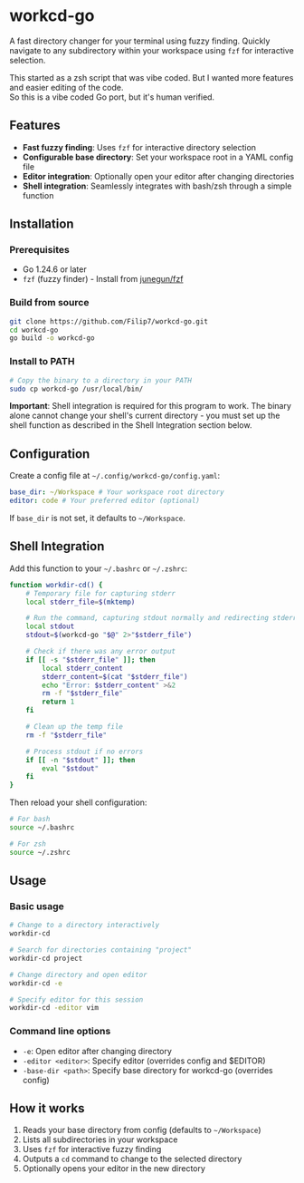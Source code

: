 # workcd-go

A fast directory changer for your terminal using fuzzy finding. Quickly navigate to any subdirectory within your workspace using `fzf` for interactive selection.

This started as a zsh script that was vibe coded. But I wanted more features and easier editing of the code.  
So this is a vibe coded Go port, but it's human verified.

## Features

- **Fast fuzzy finding**: Uses `fzf` for interactive directory selection
- **Configurable base directory**: Set your workspace root in a YAML config file
- **Editor integration**: Optionally open your editor after changing directories
- **Shell integration**: Seamlessly integrates with bash/zsh through a simple function

## Installation

### Prerequisites

- Go 1.24.6 or later
- `fzf` (fuzzy finder) - Install from [junegun/fzf](https://github.com/junegunn/fzf)

### Build from source

```bash
git clone https://github.com/Filip7/workcd-go.git
cd workcd-go
go build -o workcd-go
```

### Install to PATH

```bash
# Copy the binary to a directory in your PATH
sudo cp workcd-go /usr/local/bin/
```

**Important**: Shell integration is required for this program to work. The binary alone cannot change your shell's current directory - you must set up the shell function as described in the Shell Integration section below.

## Configuration

Create a config file at `~/.config/workcd-go/config.yaml`:

```yaml
base_dir: ~/Workspace # Your workspace root directory
editor: code # Your preferred editor (optional)
```

If `base_dir` is not set, it defaults to `~/Workspace`.

## Shell Integration

Add this function to your `~/.bashrc` or `~/.zshrc`:

```bash
function workdir-cd() {
    # Temporary file for capturing stderr
    local stderr_file=$(mktemp)

    # Run the command, capturing stdout normally and redirecting stderr to the temp file
    local stdout
    stdout=$(workcd-go "$@" 2>"$stderr_file")

    # Check if there was any error output
    if [[ -s "$stderr_file" ]]; then
        local stderr_content
        stderr_content=$(cat "$stderr_file")
        echo "Error: $stderr_content" >&2
        rm -f "$stderr_file"
        return 1
    fi

    # Clean up the temp file
    rm -f "$stderr_file"

    # Process stdout if no errors
    if [[ -n "$stdout" ]]; then
        eval "$stdout"
    fi
}
```

Then reload your shell configuration:

```bash
# For bash
source ~/.bashrc

# For zsh
source ~/.zshrc
```

## Usage

### Basic usage

```bash
# Change to a directory interactively
workdir-cd

# Search for directories containing "project"
workdir-cd project

# Change directory and open editor
workdir-cd -e

# Specify editor for this session
workdir-cd -editor vim
```

### Command line options

- `-e`: Open editor after changing directory
- `-editor <editor>`: Specify editor (overrides config and $EDITOR)
- `-base-dir <path>`: Specify base directory for workcd-go (overrides config)

## How it works

1. Reads your base directory from config (defaults to `~/Workspace`)
2. Lists all subdirectories in your workspace
3. Uses `fzf` for interactive fuzzy finding
4. Outputs a `cd` command to change to the selected directory
5. Optionally opens your editor in the new directory

